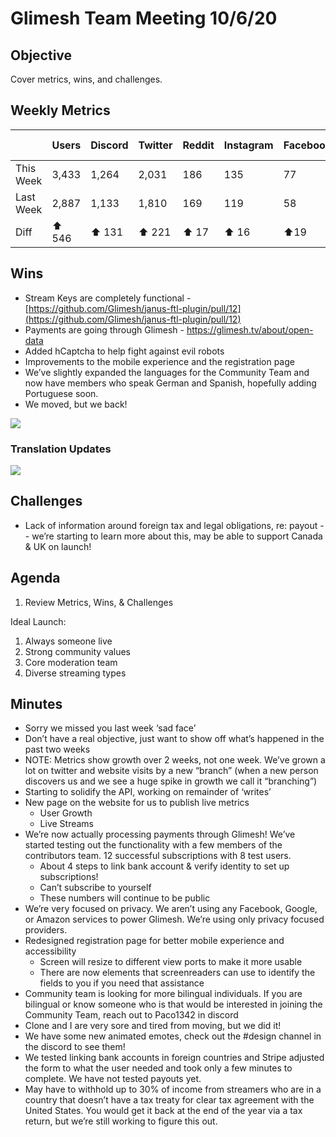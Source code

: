 # Glimesh Team Meeting 10/6/20

## Objective
Cover metrics, wins, and challenges.  

## Weekly Metrics
|           | Users | Discord | Twitter | Reddit | Instagram | Facebook | Apps | App Auths |
|-----------|-------|---------|---------|--------|-----------|----------|------|-----------|
| This Week | 3,433 | 1,264   | 2,031   | 186    | 135       | 77       | 18   | 148       |
| Last Week | 2,887 | 1,133   | 1,810   | 169    | 119       | 58       | 15   | 116       |
| Diff      | ⬆ 546 | ⬆ 131   | ⬆ 221   | ⬆ 17   | ⬆ 16      | ⬆19      | ⬆3   | ⬆32       |


## Wins
-   Stream Keys are completely functional - [https://github.com/Glimesh/janus-ftl-plugin/pull/12](https://github.com/Glimesh/janus-ftl-plugin/pull/12)
-   Payments are going through Glimesh - https://glimesh.tv/about/open-data
-   Added hCaptcha to help fight against evil robots
-   Improvements to the mobile experience and the registration page
-   We’ve slightly expanded the languages for the Community Team and now have members who speak German and Spanish, hopefully adding Portuguese soon.
-   We moved, but we back!


![](https://lh4.googleusercontent.com/zy08wGC0kCykLJqyIZVYkV4P-mepdvlU7UfSQOaDwaM2Y_3le7lX50VWxHnW366Fa3oYrzePUP1ItxH8TKI46WKfEywocqD4UNgKZFaguvtUVHcS6mbbZYI3BSqd9sFFyZ46daPb)

### Translation Updates

![](https://lh3.googleusercontent.com/w5meOsaRMSJegk33FHpMwecVNUMlSgapR59UCUqtRrK-x4FTsU_wglK_LIDy80VnwshPajy0IndmAtULB3hfvAyV_W4A5VlRsLfVRk2epIkRDFoCU48a1os0tgdcy07AIZWjW46M)

## Challenges
-   Lack of information around foreign tax and legal obligations, re: payout -- we’re starting to learn more about this, may be able to support Canada & UK on launch!
    
## Agenda
1.  Review Metrics, Wins, & Challenges
    
Ideal Launch:
1.  Always someone live
2.  Strong community values
3.  Core moderation team
4.  Diverse streaming types
    
## Minutes
-   Sorry we missed you last week ‘sad face’
-   Don’t have a real objective, just want to show off what’s happened in the past two weeks    
-   NOTE: Metrics show growth over 2 weeks, not one week. We’ve grown a lot on twitter and website visits by a new “branch” (when a new person discovers us and we see a huge spike in growth we call it “branching”)
-   Starting to solidify the API, working on remainder of ‘writes’
-   New page on the website for us to publish live metrics
	-   User Growth
	-   Live Streams
-   We’re now actually processing payments through Glimesh! We’ve started testing out the functionality with a few members of the contributors team. 12 successful subscriptions with 8 test users.
	-   About 4 steps to link bank account & verify identity to set up subscriptions!
	-   Can’t subscribe to yourself
	-   These numbers will continue to be public
-   We’re very focused on privacy. We aren’t using any Facebook, Google, or Amazon services to power Glimesh. We’re using only privacy focused providers.
-   Redesigned registration page for better mobile experience and accessibility
	-   Screen will resize to different view ports to make it more usable
	-   There are now elements that screenreaders can use to identify the fields to you if you need that assistance
-   Community team is looking for more bilingual individuals. If you are bilingual or know someone who is that would be interested in joining the Community Team, reach out to Paco1342 in discord
-   Clone and I are very sore and tired from moving, but we did it!
-   We have some new animated emotes, check out the #design channel in the discord to see them!
-   We tested linking bank accounts in foreign countries and Stripe adjusted the form to what the user needed and took only a few minutes to complete. We have not tested payouts yet.
-   May have to withhold up to 30% of income from streamers who are in a country that doesn’t have a tax treaty for clear tax agreement with the United States. You would get it back at the end of the year via a tax return, but we’re still working to figure this out.